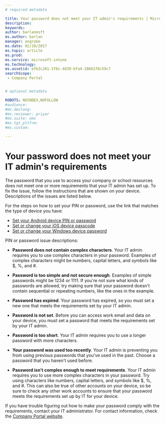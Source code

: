 ```yaml
---
# required metadata

title: Your password does not meet your IT admin's requirements | Microsoft Docs
description:
keywords:
author: barlanmsftms.author: barlan
manager: angrobe
ms.date: 02/10/2017
ms.topic: article
ms.prod:
ms.service: microsoft-intune
ms.technology:
ms.assetid: efb3c261-1f6c-4d39-bfa4-18661f8c59c7searchScope: - Company Portal


# optional metadata

ROBOTS: NOINDEX,NOFOLLOW
#audience:
#ms.devlang:
#ms.reviewer: priyar
#ms.suite: ems
#ms.tgt_pltfrm:
#ms.custom:

---
```


# Your password does not meet your IT admin's requirements

The password that you use to access your company or school resources does not meet one or more requirements that your IT admin has set up. To fix the issue, follow the instructions that are shown on your device. Descriptions of the issues are listed below.

For the steps on how to set your PIN or password, use the link that matches the type of device you have:

- [Set your Android device PIN or password](set-your-pin-or-password-android.md)
- [Set or change your iOS device passcode](set-or-change-your-passcode-ios.md)
- [Set or change your Windows device password](set-or-change-your-password-windows.md)

PIN or password issue descriptions:

- **Password does not contain complex characters**. Your IT admin requires you to use complex characters in your password. Examples of complex characters might be numbers, capital letters, and symbols like $, %, and #.

- **Password is too simple and not secure enough**. Examples of simple passwords might be 1234 or 1111. If you're not sure what kinds of passwords are allowed, try making sure that your password doesn't contain sequential or repeating numbers, like the ones in the example.

- **Password has expired**. Your password has expired, so you must set a new one that meets the requirements set by your IT admin.

- **Password is not set**. Before you can access work email and data on your device, you must set a password that meets the requirements set by your IT admin.

- **Password is too short**. Your IT admin requires you to use a longer password with more characters.

- **Your password was used too recently**. Your IT admin is preventing you from using previous passwords that you've used in the past. Choose a password that you haven't used before.

- **Password isn't complex enough to meet requirements**. Your IT admin requires you to use more complex characters in your password. Try using characters like numbers, capital letters, and symbols like $, %, and #. This can also be true of other accounts on your device, so be sure to check any other work accounts to ensure that your password meets the requirements set up by IT for your device.

If you have trouble figuring out how to make your password comply with the requirements, contact your IT administrator. For contact information, check the [Company Portal website](http://portal.manage.microsoft.com).
